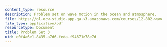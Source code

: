 ```yaml
---
content_type: resource
description: Problem set on wave motion in the ocean and atmosphere.
file: https://ol-ocw-studio-app-qa.s3.amazonaws.com/courses/12-802-wave-motion-in-the-ocean-and-the-atmosphere-spring-2008/e0f4a6e18435a7d6fedaf94671e78e7d_MIT12_802S08_pset03.pdf
file_type: application/pdf
resourcetype: Document
title: Problem Set 3
uid: e0f4a6e1-8435-a7d6-feda-f94671e78e7d
---
```

